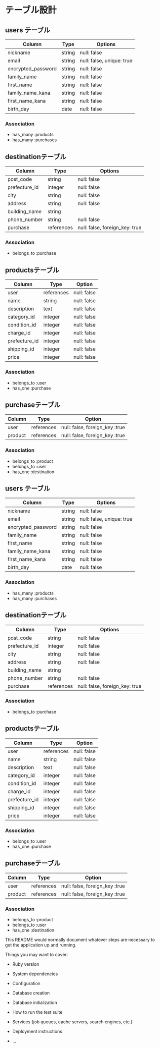 # テーブル設計

## users テーブル

| Column             | Type   | Options                   |
| ------------------ | ------ | ------------------------- |
| nickname           | string | null: false               |
| email              | string | null: false, unique: true |
| encrypted_password | string | null: false               |
| family_name        | string | null: false               |
| first_name         | string | null: false               |
| family_name_kana   | string | null: false               |
| first_name_kana    | string | null: false               |
| birth_day          | date   | null: false               |

### Association

- has_many :products 
- has_many :purchases


##  destinationテーブル

| Column           | Type       | Options                        |
| ---------------- | ---------- | ------------------------------ |
| post_code        | string     | null: false                    |
| prefecture_id    | integer    | null: false                    |
| city             | string     | null: false                    |
| address          | string     | null: false                    |
| building_name    | string     |                                |
| phone_number     | string     | null: false                    |
| purchase         | references | null: false, foreign_key: true |

### Association

- belongs_to :purchase


##  productsテーブル

| Column           | Type       | Option      |
| ---------------- | ---------- | ----------- |
| user             | references | null: false |
| name             | string     | null: false |
| description      | text       | null: false |
| category_id      | integer    | null: false |
| condition_id     | integer    | null: false |
| charge_id        | integer    | null: false |
| prefecture_id    | integer    | null: false |
| shipping_id      | integer    | null: false |
| price            | integer    | null: false |

### Association

- belongs_to :user
- has_one :purchase


##  purchaseテーブル

| Column           | Type       | Option                         |
| ---------------- | ---------- | ------------------------------ |
| user             | references | null: false, foreign_key :true |
| product          | references | null: false, foreign_key :true |

### Association

- belongs_to :product
- belongs_to :user
- has_one :destination





## users テーブル

| Column             | Type   | Options                   |
| ------------------ | ------ | ------------------------- |
| nickname           | string | null: false               |
| email              | string | null: false, unique: true |
| encrypted_password | string | null: false               |
| family_name        | string | null: false               |
| first_name         | string | null: false               |
| family_name_kana   | string | null: false               |
| first_name_kana    | string | null: false               |
| birth_day          | date   | null: false               |

### Association

- has_many :products 
- has_many :purchases


##  destinationテーブル

| Column           | Type       | Options                        |
| ---------------- | ---------- | ------------------------------ |
| post_code        | string     | null: false                    |
| prefecture_id    | integer    | null: false                    |
| city             | string     | null: false                    |
| address          | string     | null: false                    |
| building_name    | string     |                                |
| phone_number     | string     | null: false                    |
| purchase         | references | null: false, foreign_key: true |

### Association

- belongs_to :purchase


##  productsテーブル

| Column           | Type       | Option      |
| ---------------- | ---------- | ----------- |
| user             | references | null: false |
| name             | string     | null: false |
| description      | text       | null: false |
| category_id      | integer    | null: false |
| condition_id     | integer    | null: false |
| charge_id        | integer    | null: false |
| prefecture_id    | integer    | null: false |
| shipping_id      | integer    | null: false |
| price            | integer    | null: false |

### Association

- belongs_to :user
- has_one :purchase


##  purchaseテーブル

| Column           | Type       | Option                         |
| ---------------- | ---------- | ------------------------------ |
| user             | references | null: false, foreign_key :true |
| product          | references | null: false, foreign_key :true |

### Association

- belongs_to :product
- belongs_to :user
- has_one :destination



This README would normally document whatever steps are necessary to get the
application up and running.

Things you may want to cover:

* Ruby version

* System dependencies

* Configuration

* Database creation

* Database initialization

* How to run the test suite

* Services (job queues, cache servers, search engines, etc.)

* Deployment instructions

* ...
